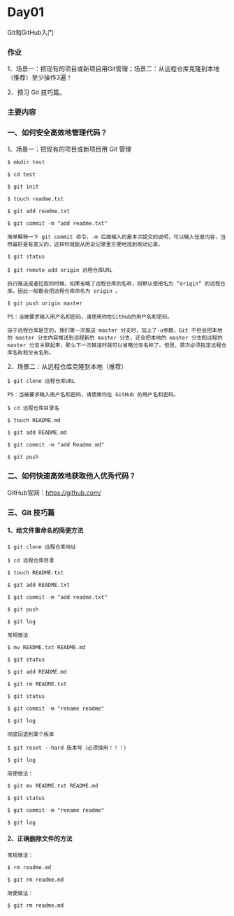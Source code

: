 # Day01
Git和GitHub入门

### 作业

1、场景一：把现有的项目或新项目用Git管理；场景二：从远程仓库克隆到本地（推荐）至少操作3遍！

2、预习 Git 技巧篇。

### 主要内容

### 一、如何安全高效地管理代码？

1、场景一：把现有的项目或新项目用 Git 管理

```
$ mkdir test 

$ cd test

$ git init

$ touch readme.txt

$ git add readme.txt

$ git commit -m "add readme.txt"

简单解释一下 git commit 命令，-m 后面输入的是本次提交的说明，可以输入任意内容，当然最好是有意义的，这样你就能从历史记录里方便地找到改动记录。

$ git status

$ git remote add origin 远程仓库URL

执行推送或者拉取的时候，如果省略了远程仓库的名称，则默认使用名为 ”origin“ 的远程仓库。因此一般都会把远程仓库命名为 origin 。

$ git push origin master

PS：当被要求输入用户名和密码，请使用你在GitHub的用户名和密码。

由于远程仓库是空的，我们第一次推送 master 分支时，加上了-u参数，Git 不但会把本地的 master 分支内容推送到远程新的 master 分支，还会把本地的 master 分支和远程的 master 分支关联起来，那么下一次推送时就可以省略分支名称了。但是，首次必须指定远程仓库名称和分支名称。

```

2、场景二：从远程仓库克隆到本地（推荐）

```
$ git clone 远程仓库URL

PS：当被要求输入用户名和密码，请使用你在 GitHub 的用户名和密码。

$ cd 远程仓库目录名

$ touch README.md

$ git add README.md

$ git commit -m "add Readme.md"

$ git push
```


### 二、如何快速高效地获取他人优秀代码？

GitHub官网：https://github.com/


### 三、Git 技巧篇

#### 1、给文件重命名的简便方法

```
$ git clone 远程仓库地址

$ cd 远程仓库目录

$ touch README.txt

$ git add README.txt

$ git commit -m "add readme.txt"

$ git push

$ git log

常规做法

$ mv README.txt README.md

$ git status

$ git add README.md

$ git rm README.txt

$ git status

$ git commit -m "rename readme"

$ git log

彻底回退到某个版本

$ git reset --hard 版本号（必须慎用！！！）

$ git log 

简便做法：

$ git mv README.txt README.md

$ git status

$ git commit -m "rename readme"

$ git log

```

#### 2、正确删除文件的方法

```
常规做法：

$ rm readme.md

$ git rm readme.md

简便做法：

$ git rm readme.md

```
